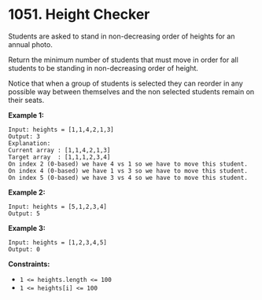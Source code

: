 # 1051. Height Checker

Students are asked to stand in non-decreasing order of heights for an annual
photo.

Return the minimum number of students that must move in order for all students
to be standing in non-decreasing order of height.

Notice that when a group of students is selected they can reorder in any
possible way between themselves and the non selected students remain on
their seats.

__Example 1:__

```
Input: heights = [1,1,4,2,1,3]
Output: 3
Explanation: 
Current array : [1,1,4,2,1,3]
Target array  : [1,1,1,2,3,4]
On index 2 (0-based) we have 4 vs 1 so we have to move this student.
On index 4 (0-based) we have 1 vs 3 so we have to move this student.
On index 5 (0-based) we have 3 vs 4 so we have to move this student.
```

__Example 2:__

```
Input: heights = [5,1,2,3,4]
Output: 5
```

__Example 3:__

```
Input: heights = [1,2,3,4,5]
Output: 0
```

__Constraints:__

* `1 <= heights.length <= 100`
* `1 <= heights[i] <= 100`
